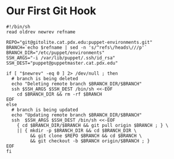 # Our First Git Hook

    #!/bin/sh
    read oldrev newrev refname

    REPO="git@gitolite.cat.pdx.edu:puppet-environments.git"
    BRANCH=`echo $refname | sed -n 's/^refs\/heads\///p'`
    BRANCH_DIR="/etc/puppet/environments"
    SSH_ARGS="-i /var/lib/puppet/.ssh/id_rsa"
    SSH_DEST="puppet@puppetmaster.cat.pdx.edu"

    if [ "$newrev" -eq 0 ] 2> /dev/null ; then
      # branch is being deleted
      echo "Deleting remote branch $BRANCH_DIR/$BRANCH"
      ssh $SSH_ARGS $SSH_DEST /bin/sh <<-EOF
        cd $BRANCH_DIR && rm -rf $BRANCH
    EOF
    else
      # branch is being updated
      echo "Updating remote branch $BRANCH_DIR/$BRANCH"
      ssh  $SSH_ARGS $SSH_DEST /bin/sh <<-EOF
        { cd $BRANCH_DIR/$BRANCH && git pull origin $BRANCH ; } \
        || { mkdir -p $BRANCH_DIR && cd $BRANCH_DIR \
             && git clone $REPO $BRANCH && cd $BRANCH \
             && git checkout -b $BRANCH origin/$BRANCH ; }
    EOF
    fi
